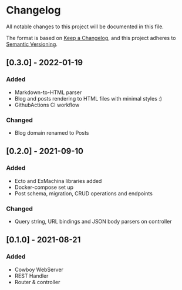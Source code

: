 # Changelog
All notable changes to this project will be documented in this file.

The format is based on [Keep a Changelog](https://keepachangelog.com/en/1.0.0/),
and this project adheres to [Semantic Versioning](https://semver.org/spec/v2.0.0.html).

## [0.3.0] - 2022-01-19

### Added

- Markdown-to-HTML parser
- Blog and posts rendering to HTML files with minimal styles :)
- GithubActions CI workflow

### Changed

- Blog domain renamed to Posts

## [0.2.0] - 2021-09-10

### Added

- Ecto and ExMachina libraries added
- Docker-compose set up
- Post schema, migration, CRUD operations and endpoints

### Changed

- Query string, URL bindings and JSON body parsers on controller

## [0.1.0] - 2021-08-21

### Added

- Cowboy WebServer
- REST Handler
- Router & controller